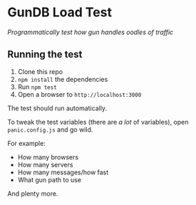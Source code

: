 # GunDB Load Test
*Programmatically test how gun handles oodles of traffic*

## Running the test
1. Clone this repo
2. `npm install` the dependencies
3. Run `npm test`
4. Open a browser to `http://localhost:3000`

The test should run automatically.

To tweak the test variables (there are *a lot* of variables), open `panic.config.js` and go wild.

For example:
- How many browsers
- How many servers
- How many messages/how fast
- What gun path to use

And plenty more.
